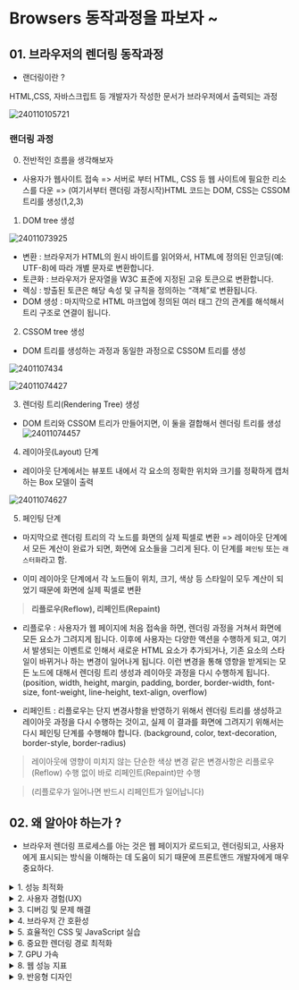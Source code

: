 # Browsers 동작과정을 파보자 ~

## 01. 브라우저의 렌더링 동작과정

- 랜더링이란 ?

HTML,CSS, 자바스크립트 등 개발자가 작성한 문서가 브라우저에서 출력되는 과정

![240110105721](./img/b_240110105721.png)

### 랜더링 과정

0.  전반적인 흐름을 생각해보자

- 사용자가 웹사이트 접속 => 서버로 부터 HTML, CSS 등 웹 사이트에 필요한 리소스를 다운 => (여기서부터 랜더링 과정시작)HTML 코드는 DOM, CSS는 CSSOM 트리를 생성(1,2,3)

1. DOM tree 생성

![24011073925](./img/b_24011073925.png)

- 변환 : 브라우저가 HTML의 원시 바이트를 읽어와서, HTML에 정의된 인코딩(예: UTF-8)에 따라 개별 문자로 변환합니다.
- 토큰화 : 브라우저가 문자열을 W3C 표준에 지정된 고유 토큰으로 변환합니다.
- 렉싱 : 방출된 토큰은 해당 속성 및 규칙을 정의하는 “객체”로 변환됩니다.
- DOM 생성 : 마지막으로 HTML 마크업에 정의된 여러 태그 간의 관계를 해석해서 트리 구조로 연결이 됩니다.

2. CSSOM tree 생성

- DOM 트리를 생성하는 과정과 동일한 과정으로 CSSOM 트리를 생성

![2401107434](./img/b_2401107434.png)

![24011074427](./img/b_24011074427.png)

3. 렌더링 트리(Rendering Tree) 생성

- DOM 트리와 CSSOM 트리가 만들어지면, 이 둘을 결합해서 렌더링 트리를 생성
  ![24011074457](./img/b_24011074457.png)

4. 레이아웃(Layout) 단계

- 레이아웃 단계에서는 뷰포트 내에서 각 요소의 정확한 위치와 크기를 정확하게 캡처하는 Box 모델이 출력

![24011074627](./img/b_24011074627.png)

5. 페인팅 단계

- 마지막으로 렌더링 트리의 각 노드를 화면의 실제 픽셀로 변환 => 레이아웃 단계에서 모든 계산이 완료가 되면, 화면에 요소들을 그리게 된다. 이 단계를 `페인팅` 또는 `래스터화`라고 함.

- 이미 레이아웃 단계에서 각 노드들이 위치, 크기, 색상 등 스타일이 모두 계산이 되었기 때문에 화면에 실제 픽셀로 변환

> **리플로우(Reflow), 리페인트(Repaint)**

- 리플로우 : 사용자가 웹 페이지에 처음 접속을 하면, 렌더링 과정을 거쳐서 화면에 모든 요소가 그려지게 됩니다. 이후에 사용자는 다양한 액션을 수행하게 되고, 여기서 발생되는 이벤트로 인해서 새로운 HTML 요소가 추가되거나, 기존 요소의 스타일이 바뀌거나 하는 변경이 일어나게 됩니다. 이런 변경을 통해 영향을 받게되는 모든 노드에 대해서 렌더링 트리 생성과 레이아웃 과정을 다시 수행하게 됩니다. (position, width, height, margin, padding, border, border-width, font-size, font-weight, line-height, text-align, overflow)

- 리페인트 : 리플로우는 단지 변경사항을 반영하기 위해서 렌더링 트리를 생성하고 레이아웃 과정을 다시 수행하는 것이고, 실제 이 결과를 화면에 그려지기 위해서는 다시 페인팅 단계를 수행해야 합니다. (background, color, text-decoration, border-style, border-radius)

> 레이아웃에 영향이 미치지 않는 단순한 색상 변경 같은 변경사항은 리플로우(Reflow) 수행 없이 바로 리페인트(Repaint)만 수행

> (리플로우가 일어나면 반드시 리페인트가 일어납니다)

## 02. 왜 알아야 하는가 ?

- 브라우저 렌더링 프로세스를 아는 것은 웹 페이지가 로드되고, 렌더링되고, 사용자에게 표시되는 방식을 이해하는 데 도움이 되기 때문에 프론트앤드 개발자에게 매우 중요하다.

<details>
<summary>1. 성능 최적화 </summary>
<div markdown="1">
렌더링 파이프라인에 대한 인식을 통해 개발자는 코드를 최적화하여 레이아웃 재계산(리플로우) 및 다시 그리기를 최소화하여 페이지 렌더링 속도를 높이고 사용자 경험을 향상시킬 수 있다.
</div>
</details>

<details>
<summary>2. 사용자 경험(UX)</summary>
<div markdown="1">
브라우저가 콘텐츠를 렌더링하는 방법을 알면 개발자가 더 부드럽고 반응이 빠른 사용자 인터페이스를 만드는 데 도움이 됩니다. 렌더링 병목 현상을 최소화함으로써 개발자는 전반적인 사용자 경험을 향상시킬 수 있다.
</div>
</details>

<details>
<summary>3. 디버깅 및 문제 해결</summary>
<div markdown="1">
성능 문제를 식별하고 해결하려면 렌더링 프로세스를 이해하는 것이 필수적. 개발자는 브라우저 개발자 도구를 사용하여 렌더링 트리, 레이아웃 및 페인트 이벤트를 검사하여 문제를 진단하고 디버그할 수 있다.
</div>
</details>

<details>
<summary>4. 브라우저 간 호환성</summary>
<div markdown="1">
다른 브라우저에서는 약간의 변형으로 렌더링 프로세스를 구현해야하는 상황이 있다. 웹 애플리케이션이 다양한 브라우저에서 일관되게 작동하도록 보장하기 위해 이러한 차이점을 인식해야함.
</div>
</details>

<details>
<summary>5. 효율적인 CSS 및 JavaScript 실습</summary>
<div markdown="1">
렌더링 파이프라인에 대한 지식은 개발자가 보다 효율적인 CSS 및 JavaScript 코드를 작성하는 데 도움이 됨. 불필요한 레이아웃 재계산을 피하고, 스타일시트를 최적화하고, 비동기 로딩 기술을 활용하면 성능에 큰 영향을 미칠 수 있다.
</div>
</details>

<details>
<summary>6.  중요한 렌더링 경로 최적화</summary>
<div markdown="1">
개발자는 중요한 렌더링 경로를 최적화하여 필수 리소스가 빠르게 로드 및 처리되도록 보장하여 스크롤 없이 볼 수 있는 콘텐츠를 더 빠르게 렌더링할 수 있다.
</div>
</details>

<details>
<summary>7. GPU 가속</summary>
<div markdown="1">
브라우저가 GPU(그래픽 처리 장치)를 통해 하드웨어 가속을 활용하는 방법을 이해하면 개발자가 하드웨어 가속을 트리거하는 특정 CSS 속성(예: '변환' 또는 '불투명도')을 적용할 때 정보에 입각한 결정을 내리는 데 도움이 된다.
</div>
</details>

<details>
<summary>8. 웹 성능 지표</summary>
<div markdown="1">
FCP(First Contentful Paint), LCP(Largest Contentful Paint) 및 TTI(Time to Interactive)와 같은 주요 성능 지표를 해석하고 개선하려면 렌더링 프로세스에 대한 지식이 필수적이다.
</div>
</details>

<details>
<summary>9.  반응형 디자인</summary>
<div markdown="1">
반응형 웹 디자인은 브라우저가 다양한 장치와 화면 크기에 따라 콘텐츠를 어떻게 다르게 렌더링하는지 이해하는 데 달려 있다. 개발자는 레이아웃이 다양한 뷰포트에 적절하게 적용되는지 확인해야 함
</div>
</details>
